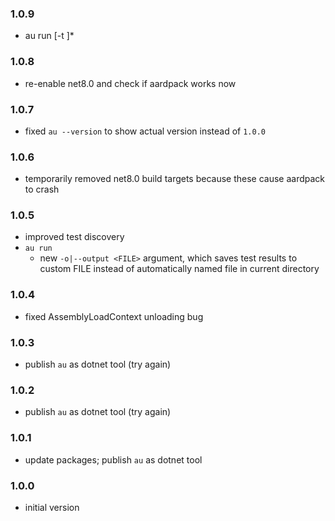 ### 1.0.9
* au run [-t <TESTCLASS>]*

### 1.0.8
* re-enable net8.0 and check if aardpack works now

### 1.0.7
* fixed `au --version` to show actual version instead of `1.0.0`

### 1.0.6
* temporarily removed net8.0 build targets because these cause aardpack to crash

### 1.0.5
* improved test discovery
* `au run`
  * new `-o|--output <FILE>` argument, which saves test results to custom FILE instead of automatically named file in current directory

### 1.0.4
* fixed AssemblyLoadContext unloading bug

### 1.0.3
* publish `au` as dotnet tool (try again)

### 1.0.2
* publish `au` as dotnet tool (try again)

### 1.0.1
* update packages; publish `au` as dotnet tool

### 1.0.0
* initial version